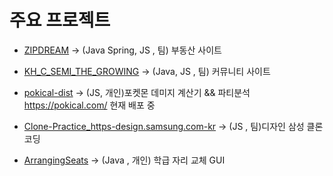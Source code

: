 <!--
**JunHa1307/JunHa1307** is a ✨ _special_ ✨ repository because its `README.md` (this file) appears on your GitHub profile.

Here are some ideas to get you started:

- 🔭 I’m currently working on ...
- 🌱 I’m currently learning ...
- 👯 I’m looking to collaborate on ...
- 🤔 I’m looking for help with ...
- 💬 Ask me about ...
- 📫 How to reach me: ...
- 😄 Pronouns: ...
- ⚡ Fun fact: ...
-->
# 주요 프로젝트

- [ZIPDREAM](https://github.com/ZIPDREAM-WORKSPACE/ZIPDREAM) -> (Java Spring, JS , 팀) 부동산 사이트

- [KH_C_SEMI_THE_GROWING](https://github.com/JunHa1307/KH_C_SEMI_THE_GROWING) -> (Java, JS , 팀) 커뮤니티 사이트

- [pokical-dist](https://github.com/JunHa1307/pokemon-dist) -> (JS, 개인)포켓몬 데미지 계산기 && 파티분석 <https://pokical.com/> 현재 배포 중

- [Clone-Practice_https-design.samsung.com-kr](https://github.com/JunHa1307/Clone-Practice_https-design.samsung.com-kr) -> (JS , 팀)디자인 삼성 클론 코딩

- [ArrangingSeats](https://github.com/JunHa1307/ArrangingSeats) -> (Java , 개인) 학급 자리 교체 GUI
